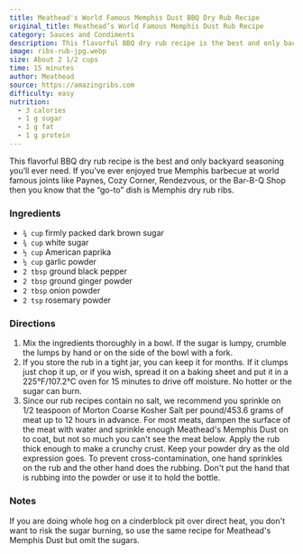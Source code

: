 ```yaml
---
title: Meathead's World Famous Memphis Dust BBQ Dry Rub Recipe
original_title: Meathead’s World Famous Memphis Dust Rub Recipe
category: Sauces and Condiments
description: This flavorful BBQ dry rub recipe is the best and only backyard seasoning you’ll ever need. It is carefully formulated to flavor, color, and form the proper crust when cooked at low temps. Try it on chicken, fish, and vegetables too.
image: ribs-rub-jpg.webp
size: About 2 1/2 cups
time: 15 minutes
author: Meathead
source: https://amazingribs.com
difficulty: easy
nutrition:
  - 3 calories
  - 1 g sugar
  - 1 g fat
  - 1 g protein
---
```


This flavorful BBQ dry rub recipe is the best and only backyard seasoning you’ll ever need. If you’ve ever enjoyed true Memphis barbecue at world famous joints like Paynes, Cozy Corner, Rendezvous, or the Bar-B-Q Shop then you know that the “go-to” dish is Memphis dry rub ribs. 

### Ingredients

* `¾ cup` firmly packed dark brown sugar
* `¾ cup` white sugar
* `½ cup` American paprika
* `¼ cup` garlic powder
* `2 tbsp` ground black pepper
* `2 tbsp` ground ginger powder
* `2 tbsp` onion powder
* `2 tsp` rosemary powder

### Directions

1. Mix the ingredients thoroughly in a bowl. If the sugar is lumpy, crumble the lumps by hand or on the side of the bowl with a fork. 
2. If you store the rub in a tight jar, you can keep it for months. If it clumps just chop it up, or if you wish, spread it on a baking sheet and put it in a 225°F/107.2°C oven for 15 minutes to drive off moisture. No hotter or the sugar can burn.
3. Since our rub recipes contain no salt, we recommend you sprinkle on 1/2 teaspoon of Morton Coarse Kosher Salt per pound/453.6 grams of meat up to 12 hours in advance. For most meats, dampen the surface of the meat with water and sprinkle enough Meathead's Memphis Dust on to coat, but not so much you can't see the meat below. Apply the rub thick enough to make a crunchy crust. Keep your powder dry as the old expression goes. To prevent cross-contamination, one hand sprinkles on the rub and the other hand does the rubbing. Don't put the hand that is rubbing into the powder or use it to hold the bottle.

### Notes

If you are doing whole hog on a cinderblock pit over direct heat, you don't want to risk the sugar burning, so use the same recipe for Meathead's Memphis Dust but omit the sugars.